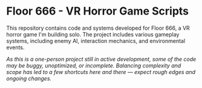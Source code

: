 # Floor 666 - VR Horror Game Scripts

This repository contains code and systems developed for Floor 666, a VR horror game I'm building solo. The project includes various gameplay systems, including enemy AI, interaction mechanics, and environmental events.

*As this is a one-person project still in active development, some of the code may be buggy, unoptimized, or incomplete. Balancing complexity and scope has led to a few shortcuts here and there — expect rough edges and ongoing changes.*
